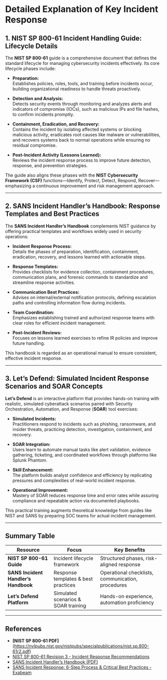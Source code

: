 # Detailed Explanation of Key Incident Response 

## 1. NIST SP 800-61 Incident Handling Guide: Lifecycle Details

The **NIST SP 800-61** guide is a comprehensive document that defines the standard lifecycle for managing cybersecurity incidents effectively. Its core lifecycle phases include:

- **Preparation:**  
  Establishes policies, roles, tools, and training before incidents occur, building organizational readiness to handle threats proactively.

- **Detection and Analysis:**  
  Detects security events through monitoring and analyzes alerts and indicators of compromise (IOCs), such as malicious IPs and file hashes, to confirm incidents promptly.

- **Containment, Eradication, and Recovery:**  
  Contains the incident by isolating affected systems or blocking malicious activity, eradicates root causes like malware or vulnerabilities, and recovers systems back to normal operations while ensuring no residual compromise.

- **Post-Incident Activity (Lessons Learned):**  
  Reviews the incident response process to improve future detection, response, and prevention strategies.

The guide also aligns these phases with the **NIST Cybersecurity Framework (CSF)** functions—Identify, Protect, Detect, Respond, Recover—emphasizing a continuous improvement and risk management approach.

---

## 2. SANS Incident Handler’s Handbook: Response Templates and Best Practices

The **SANS Incident Handler’s Handbook** complements NIST guidance by offering practical templates and workflows widely used in security operations:

- **Incident Response Process:**  
  Details the phases of preparation, identification, containment, eradication, recovery, and lessons learned with actionable steps.

- **Response Templates:**  
  Provides checklists for evidence collection, containment procedures, communication plans, and forensic commands to standardize and streamline response activities.

- **Communication Best Practices:**  
  Advises on internal/external notification protocols, defining escalation paths and controlling information flow during incidents.

- **Team Coordination:**  
  Emphasizes establishing trained and authorized response teams with clear roles for efficient incident management.

- **Post-Incident Reviews:**  
  Focuses on lessons learned exercises to refine IR policies and improve future handling.

This handbook is regarded as an operational manual to ensure consistent, effective incident response.

---

## 3. Let’s Defend: Simulated Incident Response Scenarios and SOAR Concepts

**Let’s Defend** is an interactive platform that provides hands-on training with realistic, simulated cyberattack scenarios paired with Security Orchestration, Automation, and Response (**SOAR**) tool exercises:

- **Simulated Incidents:**  
  Practitioners respond to incidents such as phishing, ransomware, and insider threats, practicing detection, investigation, containment, and recovery.

- **SOAR Integration:**  
  Users learn to automate manual tasks like alert validation, evidence gathering, ticketing, and coordinated workflows through platforms like Splunk Phantom.

- **Skill Enhancement:**  
  The platform builds analyst confidence and efficiency by replicating pressures and complexities of real-world incident response.

- **Operational Improvement:**  
  Mastery of SOAR reduces response time and error rates while assuring compliance and repeatable action via documented playbooks.

This practical training augments theoretical knowledge from guides like NIST and SANS by preparing SOC teams for actual incident management.

---

## Summary Table

| Resource                     | Focus                                 | Key Benefits                                   |
|------------------------------|-------------------------------------|------------------------------------------------|
| **NIST SP 800-61 Guide**      | Incident lifecycle framework          | Structured phases, risk-aligned response       |
| **SANS Incident Handler’s Handbook** | Response templates & best practices | Operational checklists, communication, procedures |
| **Let’s Defend Platform**     | Simulated scenarios & SOAR training  | Hands-on experience, automation proficiency    |

---
## References
- **[NIST SP 800-61 PDF]** (https://nvlpubs.nist.gov/nistpubs/specialpublications/nist.sp.800-61r2.pdf)
- [NIST SP 800-61 Revision 3 - Incident Response Recommendations](https://industrialcyber.co/nist/nist-publishes-sp-800-61-rev-3-overhauling-incident-response-guidance-for-csf-2-0/)
- [SANS Incident Handler’s Handbook (PDF)](https://dl.icdst.org/pdfs/files3/d60a0c473353813ed1f32c4faefedbd6.pdf)
- [SANS Incident Response: 6-Step Process & Critical Best Practices - Exabeam](https://www.exabeam.com/explainers/incident-response/sans-incident-response-6-step-process-critical-best-practices/)
